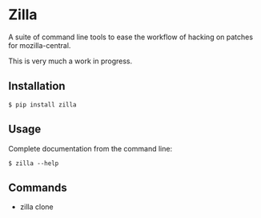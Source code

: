 # Zilla

A suite of command line tools to ease the workflow of hacking on patches for
mozilla-central.

This is very much a work in progress.

## Installation

    $ pip install zilla

## Usage

Complete documentation from the command line:

    $ zilla --help

## Commands

* zilla clone
